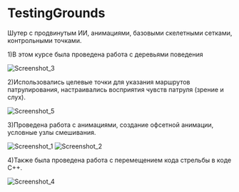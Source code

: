 # TestingGrounds

Шутер с продвинутым ИИ, анимациями, базовыми скелетными сетками, контрольными точками.

1)В этом курсе была проведена работа с деревьями поведения
 
 ![Screenshot_3](https://user-images.githubusercontent.com/65093579/85333011-8d54af00-b4e1-11ea-9125-309649060dfa.png)
 
2)Использовались целевые точки для указания маршрутов патрулирования, настраивались восприятия чувств патруля (зрение и слух).
 
 ![Screenshot_5](https://user-images.githubusercontent.com/65093579/85333046-9a719e00-b4e1-11ea-9f6f-316b3bf1aa8d.png)
 
3)Проведена работа с анимациями, cоздание офсетной анимации, условные узлы смешивания.
 
![Screenshot_1](https://user-images.githubusercontent.com/65093579/85333083-ab221400-b4e1-11ea-9342-d975a93b554f.png)
![Screenshot_2](https://user-images.githubusercontent.com/65093579/85333093-ad846e00-b4e1-11ea-91ec-6f7c760388f1.png)

4)Также была проведена работа с перемещением кода стрельбы в коде С++.
 
![Screenshot_4](https://user-images.githubusercontent.com/65093579/85333135-bc6b2080-b4e1-11ea-83aa-5713e855c91e.png)
